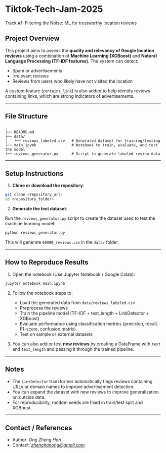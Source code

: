 # Tiktok-Tech-Jam-2025
Track #1: Filtering the Noise: ML for trustworthy location reviews

## Project Overview

This project aims to assess the **quality and relevancy of Google location reviews** using a combination of **Machine Learning (XGBoost)** and **Natural Language Processing (TF-IDF features)**.
The system can detect:

* Spam or advertisements
* Irrelevant reviews
* Reviews from users who likely have not visited the location

A custom feature (`contains_link`) is also added to help identify reviews containing links, which are strong indicators of advertisements.

---

## File Structure

```
.
├── README.md
├── data/
│   └── reviews_labeled.csv   # Generated dataset for training/testing
├── main.ipynb                # Notebook to train, evaluate, and test the model
├── reviews_generator.py      # Script to generate labeled review data
```

---

## Setup Instructions

1. **Clone or download the repository**:

```bash
git clone <repository_url>
cd <repository_folder>
```

2. **Generate the test dataset**:

Run the `reviews_generator.py` script to create the dataset used to test the machine learning model:

```bash
python reviews_generator.py
```

This will generate `60000_reviews.csv` in the `data/` folder.

---

## How to Reproduce Results

1. Open the notebook (Use Jupyter Notebook / Google Colab):

```bash
jupyter notebook main.ipynb
```

2. Follow the notebook steps to:

   * Load the generated data from `data/reviews_labeled.csv`
   * Preprocess the reviews
   * Train the pipeline model (TF-IDF + text\_length + LinkDetector + XGBoost)
   * Evaluate performance using classification metrics (precision, recall, F1-score, confusion matrix)
   * Test on sample or external datasets

3. You can also add or test **new reviews** by creating a DataFrame with `text` and `text_length` and passing it through the trained pipeline.

---

## Notes

* The `LinkDetector` transformer automatically flags reviews containing URLs or domain names to improve advertisement detection.
* You can expand the dataset with new reviews to improve generalization on outside data.
* For reproducibility, random seeds are fixed in train/test split and XGBoost.

---

## Contact / References

* Author: *Ong Zheng Han*
* Contact: *zhenghanong@gmail.com*

